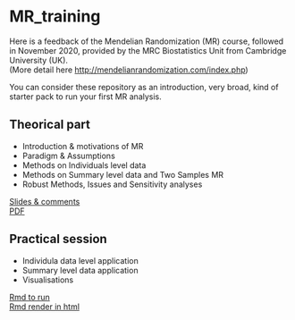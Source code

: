 # MR_training

Here is a feedback of the Mendelian Randomization (MR) course, followed in November 2020, provided by the MRC Biostatistics Unit from Cambridge University (UK).  
(More detail here http://mendelianrandomization.com/index.php)  

You can consider these repository as an introduction, very broad, kind of starter pack to run your first MR analysis.

## Theorical part 

- Introduction & motivations of MR
- Paradigm & Assumptions
- Methods on Individuals level data
- Methods on Summary level data and Two Samples MR
- Robust Methods, Issues and Sensitivity analyses

[Slides & comments](https://github.com/mboissel/MR_training/blob/main/MendelianRandomization_MB_2023.pptx)  
[PDF](https://github.com/mboissel/MR_training/blob/main/MendelianRandomization_MB_2023.pdf)

## Practical session

- Individula data level application
- Summary level data application
- Visualisations

[Rmd to run](https://github.com/mboissel/MR_training/blob/main/MR_Practical_Session_MB_2023.Rmd)  
[Rmd render in html](https://github.com/mboissel/MR_training/blob/main/MR_Practical_Session_MB_2023.html)
